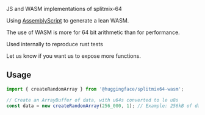 JS and WASM implementations of splitmix-64

Using [AssemblyScript](https://www.assemblyscript.org/) to generate a lean WASM.

The use of WASM is more for 64 bit arithmetic than for performance.

Used internally to reproduce rust tests

Let us know if you want us to expose more functions.

## Usage

```javascript
import { createRandomArray } from '@huggingface/splitmix64-wasm';

// Create an ArrayBuffer of data, with u64s converted to le u8s
const data = new createRandomArray(256_000, 1); // Example: 256kB of data
```